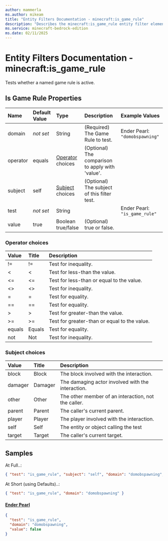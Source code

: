 ```yaml
---
author: mammerla
ms.author: mikeam
title: "Entity Filters Documentation - minecraft:is_game_rule"
description: "Describes the minecraft:is_game_rule entity filter element"
ms.service: minecraft-bedrock-edition
ms.date: 02/11/2025 
---
```


# Entity Filters Documentation - minecraft:is_game_rule

Tests whether a named game rule is active.


## Is Game Rule Properties

|Name       |Default Value |Type |Description |Example Values |
|:----------|:-------------|:----|:-----------|:------------- |
| domain | *not set* | String | (Required) The Game Rule to test. | Ender Pearl: `"domobspawning"` | 
| operator | equals | [Operator](#operator-choices) choices | (Optional) The comparison to apply with 'value'. |  | 
| subject | self | [Subject](#subject-choices) choices | (Optional) The subject of this filter test. |  | 
| test | *not set* | String |  | Ender Pearl: `"is_game_rule"` | 
| value | true | Boolean true/false | (Optional) true or false. |  | 

### Operator choices

|Value       |Title |Description |
|:-----------|:-----|:-----------|
| != | != | Test for inequality.|
| < | < | Test for less-than the value.|
| <= | <= | Test for less-than or equal to the value.|
| <> | <> | Test for inequality.|
| = | = | Test for equality.|
| == | == | Test for equality.|
| > | > | Test for greater-than the value.|
| >= | >= | Test for greater-than or equal to the value.|
| equals | Equals | Test for equality.|
| not | Not | Test for inequality.|

### Subject choices

|Value       |Title |Description |
|:-----------|:-----|:-----------|
| block | Block | The block involved with the interaction.|
| damager | Damager | The damaging actor involved with the interaction.|
| other | Other | The other member of an interaction, not the caller.|
| parent | Parent | The caller's current parent.|
| player | Player | The player involved with the interaction.|
| self | Self | The entity or object calling the test|
| target | Target | The caller's current target.|

## Samples

At Full..: 

```json
{ "test": "is_game_rule", "subject": "self", "domain": "domobspawning", "operator": "equals", "value": "true" }
```

At Short (using Defaults)..: 

```json
{ "test": "is_game_rule", "domain": "domobspawning" }
```

#### [Ender Pearl](https://github.com/Mojang/bedrock-samples/tree/preview/behavior_pack/entities/ender_pearl.json)


```json
{
  "test": "is_game_rule",
  "domain": "domobspawning",
  "value": false
}
```
